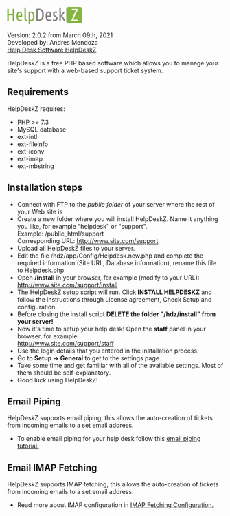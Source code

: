 ![](/assets/helpdeskz/images/logo.png)

Version: 2.0.2 from March 09th, 2021<br>
Developed by: Andres Mendoza<br>
[Help Desk Software HelpDeskZ](https://www.helpdeskz.com)

HelpDeskZ is a free PHP based software which allows you to manage your site's support with a web-based support ticket system.

## Requirements

HelpDeskZ requires:

- PHP >= 7.3
- MySQL database
- ext-intl
- ext-fileinfo
- ext-iconv
- ext-imap
- ext-mbstring

## Installation steps

- Connect with FTP to the <em>public folder</em> of your server where the rest of your Web site is
- Create a new folder where you will install HelpDeskZ. Name it anything you like, for example "helpdesk" or "support".<br>
Example: /public_html/support<br>
Corresponding URL: http://www.site.com/support
- Upload all HelpDeskZ files to your server.
- Edit the file /hdz/app/Config/Helpdesk.new.php and complete the required information (Site URL, Database information), rename this file to Helpdesk.php 
- Open **/install** in your browser, for example (modify to your URL):<br />
http://www.site.com/support/install
- The HelpDeskZ setup script will run. Click <strong>INSTALL HELPDESKZ</strong> and follow the instructions through License agreement, Check Setup and configuration.
- Before closing the install script **DELETE the folder "/hdz/install" from your server!**
- Now it's time to setup your help desk! Open the <strong>staff</strong> panel in your browser, for example:<br />
http://www.site.com/support/staff
- Use the login details that you entered in the installation process.
- Go to <strong>Setup -&gt; General</strong> to get to the settings page.
- Take some time and get familiar with all of the available settings. Most of them should be self-explanatory.
- Good luck using HelpDeskZ!

## Email Piping
HelpDeskZ supports email piping, this allows the auto-creation of tickets from incoming emails to a set email address.
- To enable email piping for your help desk follow this [email piping tutorial.](https://docs.helpdeskz.com/en/latest/configuration/email_piping/)

## Email IMAP Fetching
HelpDeskZ supports IMAP fetching, this allows the auto-creation of tickets from incoming emails to a set email address.
- Read more about IMAP configuration in [IMAP Fetching Configuration.](https://docs.helpdeskz.com/en/latest/configuration/email_imap/)